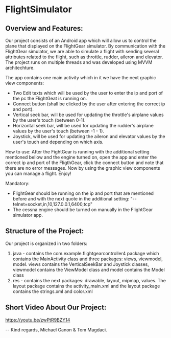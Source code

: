 # FlightSimulator

## Overview and Features: 

Our project consists of an Android app which will allow us to control the plane that displayed on the FlightGear simulator.
By communication with the FlightGear simulator, we are able to simulate a flight with sending several attributes related to the flight, such as throttle, rudder, aileron and elevator.
The project runs on multiple threads and was developed using MVVM architechture.

The app contains one main activity which in it we have the next graphic view components: 
  - Two Edit texts which will be used by the user to enter the ip and port of the pc the FlightGeat is running on.
  - Connect button (shall be clicked by the user after entering the correct ip and port).
  - Vertical seek bar, will be used for updating the throttle's airplane values by the user's touch (between 0-1).
  - Horizontal seek bar, will be used  for updating the rudder's airplane values by the user's touch (between -1 - 1).
  - Joystick, will be used for updating the aileron and elevator values by the user's touch and depending on which axis.

How to use:
  After the FightGear is running with the additional setting mentioned bellow and the engine turned on, open the app and enter the correct ip and port of the FligthGear, click the connect button and note that there are no error messages.
  Now by using the graphic view components you can manage a flight. Enjoy!


Mandatory:
  - FlightGear should be running on the ip and port that are mentioned before and with the next quote in the additional setting: 
  "--telnet=socket,in,10,127.0.0.1,6400,tcp"
  - The cessna engine should be turned on manually in the FlightGear simulator app.


## Structure of the Project: 

Our project is organized in two folders:
 1. java - contains the com.example.flightgearcontroller4 package which contains the MainActivity class and three packages: views, viewmodel, model.
    views contains the VerticalSeekBar and Joystick classes, viewmodel contains the ViewModel class and model contains the Model class
 2. res - contains the next packages: drawable, layout, mipmap, values.
    The layout package contains the activity_main.xml and the layout package contains the strings.xml and color.xml
    
    
## Short Video About Our Project: 

https://youtu.be/zwPtR9BZY14
  
 --
 Kind regards,
 Michael Ganon & Tom Magdaci.
